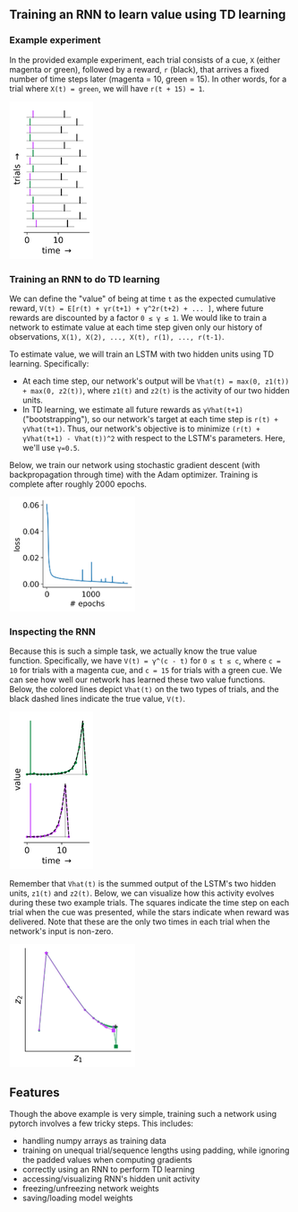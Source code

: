 ## Training an RNN to learn value using TD learning

### Example experiment

In the provided example experiment, each trial consists of a cue, `X` (either magenta or green), followed by a reward, `r` (black), that arrives a fixed number of time steps later (magenta = 10, green = 15). In other words, for a trial where `X(t) = green`, we will have `r(t + 15) = 1`.

<img src="./plots/trials.png" width="150px;"/>

### Training an RNN to do TD learning

We can define the "value" of being at time `t` as the expected cumulative reward, `V(t) = E[r(t) + γr(t+1) + γ^2r(t+2) + ... ]`, where future rewards are discounted by a factor `0 ≤ γ ≤ 1`. We would like to train a network to estimate value at each time step given only our history of observations, `X(1), X(2), ..., X(t), r(1), ..., r(t-1)`.

To estimate value, we will train an LSTM with two hidden units using TD learning. Specifically:
- At each time step, our network's output will be `Vhat(t) = max(0, z1(t)) + max(0, z2(t))`, where `z1(t)` and `z2(t)` is the activity of our two hidden units.
- In TD learning, we estimate all future rewards as `γVhat(t+1)` ("bootstrapping"), so our network's target at each time step is `r(t) + γVhat(t+1)`. Thus, our network's objective is to minimize `(r(t) + γVhat(t+1) - Vhat(t))^2` with respect to the LSTM's parameters. Here, we'll use `γ=0.5`.


Below, we train our network using stochastic gradient descent (with backpropagation through time) with the Adam optimizer. Training is complete after roughly 2000 epochs.

<img src="./plots/loss.png" width="225px;"/>

### Inspecting the RNN

Because this is such a simple task, we actually know the true value function. Specifically, we have `V(t) = γ^(c - t)` for `0 ≤ t ≤ c`, where `c = 10` for trials with a magenta cue, and `c = 15` for trials with a green cue. We can see how well our network has learned these two value functions. Below, the colored lines depict `Vhat(t)` on the two types of trials, and the black dashed lines indicate the true value, `V(t)`.

<img src="./plots/value.png" width="150px;"/>

Remember that `Vhat(t)` is the summed output of the LSTM's two hidden units, `z1(t)` and `z2(t)`. Below, we can visualize how this activity evolves during these two example trials. The squares indicate the time step on each trial when the cue was presented, while the stars indicate when reward was delivered. Note that these are the only two times in each trial when the network's input is non-zero.

<img src="./plots/rnn.png" width="225px;"/>

## Features

Though the above example is very simple, training such a network using pytorch involves a few tricky steps. This includes:

- handling numpy arrays as training data
- training on unequal trial/sequence lengths using padding, while ignoring the padded values when computing gradients
- correctly using an RNN to perform TD learning
- accessing/visualizing RNN's hidden unit activity
- freezing/unfreezing network weights
- saving/loading model weights
